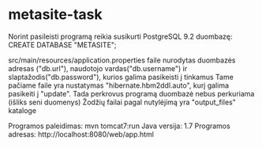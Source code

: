 # metasite-task
Norint pasileisti programą reikia susikurti PostgreSQL 9.2 duombazę:
CREATE DATABASE "METASITE";

src/main/resources/application.properties faile nurodytas duombazės adresas ("db.url"), naudotojo vardas("db.username") ir slaptažodis("db.password"), kurios galima pasikeisti į tinkamus
Tame pačiame faile yra nustatymas "hibernate.hbm2ddl.auto", kurį galima pasikeiti į "update". Tada perkrovus programą duombazė nebus perkuriama (išliks seni duomenys)
Žodžių failai pagal nutylėjimą yra "output_files" kataloge

Programos paleidimas: mvn tomcat7:run
Java versija: 1.7
Programos adresas: http://localhost:8080/web/app.html